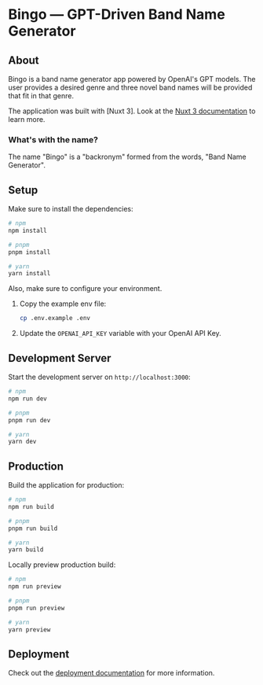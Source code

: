 # Bingo — GPT-Driven Band Name Generator

## About

Bingo is a band name generator app powered by OpenAI's GPT models. The user
provides a desired genre and three novel band names will be provided that fit
in that genre.

The application was built with [Nuxt 3]. Look at the [Nuxt 3
documentation](https://nuxt.com/docs/getting-started/introduction) to learn
more.

### What's with the name?

The name "Bingo" is a "backronym" formed from the words, "Band Name Generator".

## Setup

Make sure to install the dependencies:

```bash
# npm
npm install

# pnpm
pnpm install

# yarn
yarn install
```

Also, make sure to configure your environment.

1. Copy the example env file:

   ```bash
   cp .env.example .env
   ```

2. Update the `OPENAI_API_KEY` variable with your OpenAI API Key.

## Development Server

Start the development server on `http://localhost:3000`:

```bash
# npm
npm run dev

# pnpm
pnpm run dev

# yarn
yarn dev
```

## Production

Build the application for production:

```bash
# npm
npm run build

# pnpm
pnpm run build

# yarn
yarn build
```

Locally preview production build:

```bash
# npm
npm run preview

# pnpm
pnpm run preview

# yarn
yarn preview
```

## Deployment

Check out the [deployment
documentation](https://nuxt.com/docs/getting-started/deployment) for more
information.
